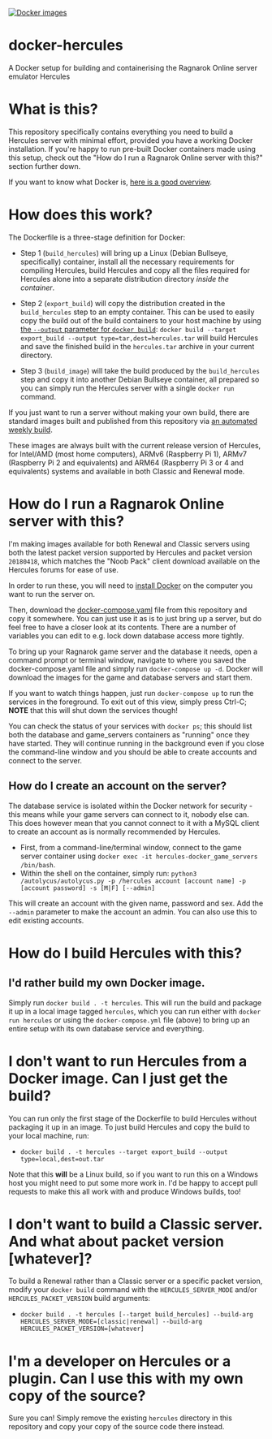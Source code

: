 [![Docker images](https://github.com/fpiesche/docker-hercules/actions/workflows/build-images.yaml/badge.svg)](https://github.com/fpiesche/docker-hercules/actions/workflows/build-images.yaml)

# docker-hercules

A Docker setup for building and containerising the Ragnarok Online server emulator Hercules

# What is this?

This repository specifically contains everything you need to build a Hercules server with minimal
effort, provided you have a working Docker installation. If you're happy to run pre-built Docker
containers made using this setup, check out the "How do I run a Ragnarok Online server with this?"
section further down.

If you want to know what Docker is, [here is a good overview](https://www.zdnet.com/article/what-is-docker-and-why-is-it-so-darn-popular/).

# How does this work?

The Dockerfile is a three-stage definition for Docker:

- Step 1 (`build_hercules`) will bring up a Linux (Debian Bullseye, specifically) container, install
all the necessary requirements for compiling Hercules, build Hercules and copy all the files required
for Hercules alone into a separate distribution directory *inside the container*.

- Step 2 (`export_build`) will copy the distribution created in the `build_hercules` step to an empty
container. This can be used to easily copy the build out of the build containers to your host machine
by using [the `--output` parameter for `docker build`](https://docs.docker.com/engine/reference/commandline/build/#custom-build-outputs):
`docker build --target export_build --output type=tar,dest=hercules.tar` will build Hercules and
save the finished build in the `hercules.tar` archive in your current directory.

- Step 3 (`build_image`) will take the build produced by the `build_hercules` step and copy it into
another Debian Bullseye container, all prepared so you can simply run the Hercules server with a single
`docker run` command.

If you just want to run a server without making your own build, there are standard images built and
published from this repository via
[an automated weekly build](https://github.com/fpiesche/hercules-docker/actions).

These images are always built with the current release version of Hercules, for Intel/AMD
(most home computers), ARMv6 (Raspberry Pi 1), ARMv7 (Raspberry Pi 2 and equivalents) and
ARM64 (Raspberry Pi 3 or 4 and equivalents) systems and available in both Classic and
Renewal mode.

# How do I run a Ragnarok Online server with this?

I'm making images available for both Renewal and Classic servers using both the latest packet
version supported by Hercules and packet version `20180418`, which matches the "Noob Pack" client
download available on the Hercules forums for ease of use.

In order to run these, you will need to [install Docker](https://docs.docker.com/get-docker/) on
the computer you want to run the server on.

Then, download the [docker-compose.yaml](https://github.com/fpiesche/hercules-docker/blob/main/docker-compose.yaml)
file from this repository and copy it somewhere. You can just use it as is to just bring up a
server, but do feel free to have a closer look at its contents. There are a number of variables
you can edit to e.g. lock down database access more tightly.

To bring up your Ragnarok game server and the database it needs, open a command prompt or terminal
window, navigate to where you saved the docker-compose.yaml file and simply run
`docker-compose up -d`. Docker will download the images for the game and database servers and
start them.

If you want to watch things happen, just run `docker-compose up` to run the services in the
foreground. To exit out of this view, simply press Ctrl-C; **NOTE** that this will shut down
the services though!

You can check the status of your services with `docker ps`; this should list both the database and
game_servers containers as "running" once they have started. They will continue running in the
background even if you close the command-line window and you should be able to create accounts
and connect to the server.

## How do I create an account on the server?

The database service is isolated within the Docker network for security - this means while your
game servers can connect to it, nobody else can. This does however mean that you cannot connect
to it with a MySQL client to create an account as is normally recommended by Hercules.

- First, from a command-line/terminal window, connect to the game server container using
  `docker exec -it hercules-docker_game_servers /bin/bash`.
- Within the shell on the container, simply run:
  `python3 /autolycus/autolycus.py -p /hercules account [account name] -p [account password] -s [M|F] [--admin]`

This will create an account with the given name, password and sex. Add the `--admin` parameter to
make the account an admin. You can also use this to edit existing accounts.

# How do I build Hercules with this?

## I'd rather build my own Docker image.

Simply run `docker build . -t hercules`. This will run the build and package it up in a local image tagged `hercules`, which you can run either with `docker run hercules` or using the `docker-compose.yml` file (above) to bring up an entire setup with its own database service and everything.

# I don't want to run Hercules from a Docker image. Can I just get the build?

You can run only the first stage of the Dockerfile to build Hercules without packaging it up in an image. To just build Hercules and copy the build to your local machine, run:

  - `docker build . -t hercules --target export_build --output type=local,dest=out.tar`

Note that this **will** be a Linux build, so if you want to run this on a Windows host you might need to put some more work in. I'd be happy to accept pull requests to make this all work with and produce Windows builds, too!

# I don't want to build a Classic server. And what about packet version [whatever]?

To build a Renewal rather than a Classic server or a specific packet version, modify your `docker build` command with the `HERCULES_SERVER_MODE` and/or `HERCULES_PACKET_VERSION` build arguments:

* `docker build . -t hercules [--target build_hercules] --build-arg HERCULES_SERVER_MODE=[classic|renewal] --build-arg HERCULES_PACKET_VERSION=[whatever]`

# I'm a developer on Hercules or a plugin. Can I use this with my own copy of the source?

Sure you can! Simply remove the existing `hercules` directory in this repository and copy your copy of the source code there instead.
